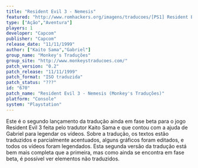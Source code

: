 ```yaml
---
title: "Resident Evil 3 - Nemesis"
featured: "http://www.romhackers.org/imagens/traducoes/[PS1] Resident Evil 3 - Nemesis - Monkey's Traduções - 1.jpg"
type: ["Ação","Aventura"]
players: 1
developer: "Capcom"
publisher: "Capcom"
release_date: "11/11/1999"
author: ["Kaito Sama","Gabriel"]
group_name: "Monkey's Traduções"
group_site: "http://www.monkeystraducoes.com/"
patch_version: "0.2"
patch_release: "11/11/1999"
patch_format: "ISO traduzida"
patch_status: "???"
id: "670"
patch_name: "Resident Evil 3 - Nemesis (Monkey's Traduções)"
platform: "Console"
system: "Playstation"
---
```


Este é o segundo lançamento da tradução ainda em fase beta para o jogo Resident Evil 3 feita pelo tradutor Kaito Sama e que contou com a ajuda de Gabriel para legendar os vídeos. Sobre a tradução, os textos estão traduzidos e parcialmente acentuados, alguns gráficos foram editados, e todos os vídeos foram legendados. Esta segunda versão da tradução está bem mais completa que a primeira, mas como ainda se encontra em fase beta, é possível ver elementos não traduzidos.